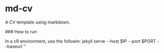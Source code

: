 # md-cv

A CV template using markdown.

### How to run 

In a c9 environment, use the followin:
    jekyll serve --host $IP --port $PORT --baseurl ''
```
